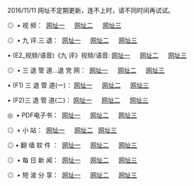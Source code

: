 2016/11/11 网址不定期更新，连不上时，请不同时间再试试。
<p>◎   • 视 频： 
<a href="http://101.ahoeab.org/tv/" target="_blank">网址一</a> 　 
<a href="http://101.ahoeab.org/9018.html" target="_blank">网址二</a> 　 
<a href="http://101.ahoeab.org/9449.html" target="_blank">网址三</a></p>
<p>◎   • 九 评.三 退：  
<a href="http://101.ahoeab.org/tt/" target="_blank">网址一</a> 　 
<a href="http://101.ahoeab.org/v2/" target="_blank">网址二</a> 　 
<a href="http://101.ahoeab.org/t/" target="_blank">网址三</a> 　</p>
<p>  • (E2_视频/语音)《九 评》视频/语音: 
<a href="http://101.ahoeab.org/7738.html" target="_blank">网址一</a> 　 
<a href="http://101.ahoeab.org/7614.html" target="_blank">网址二</a> 　 
<a href="http://101.ahoeab.org/7633.html" target="_blank">网址三</a></p>
<p>◎   • 三 退 管 道...退 党 网：  
<a href="http://101.ahoeab.org/go/8/" target="_blank">网址一</a> 　 
<a href="http://101.ahoeab.org/go/8/" target="_blank">网址二</a> 　 
<a href="http://101.ahoeab.org/go/8/" target="_blank">网址三</a></p>
<p>  • (F1) 三 退 管 道(一)： 
<a href="http://101.ahoeab.org/dd/" target="_blank">网址一</a> 　 
<a href="http://101.ahoeab.org/dd/" target="_blank">网址二</a> 　 
<a href="http://101.ahoeab.org/dd/" target="_blank">网址三</a></p>
<p>  • (F2)三 退 管 道(二)： 
<a href="http://101.ahoeab.org/d/" target="_blank">网址一</a> 　 
<a href="http://101.ahoeab.org/d/" target="_blank">网址二</a> 　 
<a href="http://101.ahoeab.org/d/" target="_blank">网址三</a></p>
<p>◎   • PDF电子书：  
<a href="http://101.ahoeab.org/p/" target="_blank">网址一</a> 　 
<a href="http://101.ahoeab.org/p/" target="_blank">网址二</a> 　 
<a href="http://101.ahoeab.org/p/" target="_blank">网址三</a></p>
<p>◎ </span>  •  小 站：  
<a href="http://101.ahoeab.org/" target="_blank">网址一</a> 　 
<a href="http://101.ahoeab.org/" target="_blank">网址二</a>   
<a href="http://101.ahoeab.org/" target="_blank">网址三</a></p>
<p>◎  • 翻 墙 软 件 ：  
<a href="http://101.ahoeab.org/ff/" target="_blank">网址一</a> 　 
<a href="http://101.ahoeab.org/ff/" target="_blank">网址二</a> 　 
<a href="http://101.ahoeab.org/ff/" target="_blank">网址三</a></p>
<p>◎ </span>  • 每 日 新 闻：  
<a href="http://101.ahoeab.org/day/" target="_blank">网址一</a> 　 
<a href="http://101.ahoeab.org/day/" target="_blank">网址二</a> 　 
<a href="http://101.ahoeab.org/day/" target="_blank">网址三</a></p>
<p>◎ </span>  • 短 波 分 享：  
<a href="http://101.ahoeab.org/h/" target="_blank">网址一</a> 　 
<a href="http://101.ahoeab.org/h/" target="_blank">网址二</a> 　 
<a href="http://101.ahoeab.org/h/" target="_blank">网址三</a></p>
